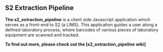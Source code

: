 S2 Extraction Pipeline
----------------------

**The s2_extraction_pipeline** is a client side Javascript application which serves as a front-end to S2 (a LIMS). This application guides a user along a defined laboratory process, where barcodes of various pieces of laboratory equipment are scanned and tracked.

**To find out more, please check out the [s2_extraction_pipeline wiki]**


